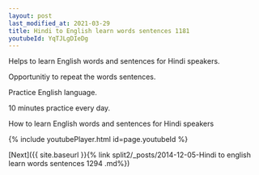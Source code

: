 ```yaml
---
layout: post
last_modified_at: 2021-03-29
title: Hindi to English learn words sentences 1181 
youtubeId: YqTJLgDIeDg
---
```

 
 
Helps to learn English words and sentences for Hindi speakers.

Opportunitiy to repeat the words sentences. 

Practice English language. 
 
10 minutes practice every day. 
 
How to learn English words and sentences for Hindi speakers 
 
{% include youtubePlayer.html id=page.youtubeId %}
 
 
[Next]({{ site.baseurl }}{% link  split2/_posts/2014-12-05-Hindi to english learn words sentences 1294 .md%})
 
